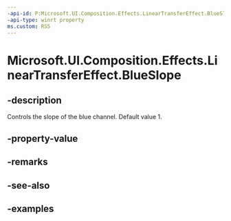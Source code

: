```yaml
---
-api-id: P:Microsoft.UI.Composition.Effects.LinearTransferEffect.BlueSlope
-api-type: winrt property
ms.custom: RS5
---
```


<!-- Property syntax.
public float BlueSlope { get;  set; }
-->

# Microsoft.UI.Composition.Effects.LinearTransferEffect.BlueSlope

## -description
Controls the slope of the blue channel. Default value 1.

## -property-value

## -remarks

## -see-also

## -examples

